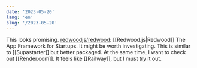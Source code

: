 ```yaml
---
date: '2023-05-20'
lang: 'en'
slug: '/2023-05-20'
---
```


This looks promising. [redwoodjs/redwood](https://github.com/redwoodjs/redwood): [[Redwood.js|Redwood]] The App Framework for Startups. It might be worth investigating. This is similar to [[Supastarter]] but better packaged. At the same time, I want to check out [[Render.com]]. It feels like [[Railway]], but I must try it out.
